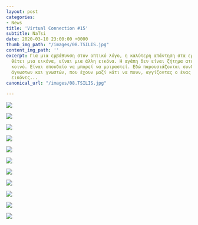 ```yaml
---
layout: post
categories:
- News
title: 'Virtual Connection #15'
subtitle: NaTsi
date: 2020-03-10 23:00:00 +0000
thumb_img_path: "/images/08.TSILIS.jpg"
content_img_path: ''
excerpt: Για μια εμβάθυνση στον οπτικό λόγο, η καλύτερη απάντηση στα ερωτήματα που
  θέτει μια εικόνα, είναι μια άλλη εικόνα. Η αγάπη δεν είναι ζήτημα ατομικό, αλλά
  κοινό. Είναι σπουδαίο να μπορεί να μοιραστεί. Εδώ παρουσιάζονται συνδέσεις φίλων,
  άγνωστων και γνωστών, που έχουν μαζί κάτι να πουν, αγγίζοντας ο ένας τον άλλον με
  εικόνες...
canonical_url: "/images/08.TSILIS.jpg"

---
```

![](/images/bwok-2.jpg)

![](/images/01.TSILIS_MG_0991.jpg)

![](/images/02.TSILIS.jpg)

![](/images/03.TSILIS_MG_6430.jpg)

![](/images/04.TSILIS.jpg)

![](/images/05.TSILIS_MG_3965.jpg)

![](/images/06.TSILIS.jpg)

![](/images/07.TSILIS_GRAVITY.jpg)

![](/images/08.TSILIS.jpg)

![](/images/09.TSILIS_MG_9317.jpg)

![](/images/10.TSILIS.jpg)